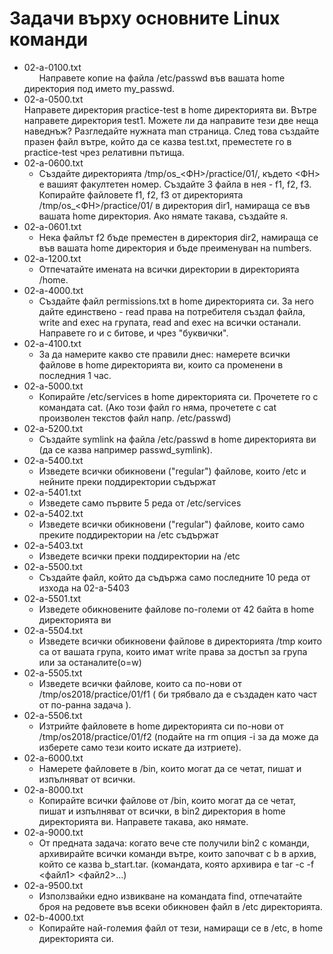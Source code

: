 # Задачи върху основните Linux команди
* 02-a-0100.txt  
&nbsp;&nbsp;&nbsp;&nbsp;&nbsp;&nbsp;Направете копие на файла /etc/passwd във вашата home директория под името my_passwd.
* 02-a-0500.txt  
Направете директория practice-test в home директорията ви. Вътре направете директория test1. Можете ли да направите тези две неща наведнъж? Разгледайте нужната man страница. След това създайте празен файл вътре, който да се казва test.txt, преместете го в practice-test чрез релативни пътища.</div>
* 02-a-0600.txt
   * Създайте директорията /tmp/os_<ФН>/practice/01/, където <ФН> е вашият факултетен номер. Създайте 3 файла в нея - f1, f2, f3. Копирайте файловете f1, f2, f3 от директорията /tmp/os_<ФН>/practice/01/ в директория dir1, намираща се във вашата home директория. Ако нямате такава, създайте я.
* 02-a-0601.txt
   * Нека файлът f2 бъде преместен в директория dir2, намираща се във вашата home директория и бъде преименуван на numbers.
* 02-a-1200.txt
   * Отпечатайте имената на всички директории в директорията /home.
* 02-a-4000.txt
   * Създайте файл permissions.txt в home директорията си. За него дайте единствено - read права на потребителя създал файла, write and exec на групата, read and exec на всички останали. Направете го и с битове, и чрез "буквички".
* 02-a-4100.txt
   * За да намерите какво сте правили днес: намерете всички файлове в home директорията ви, които са променени в последния 1 час.
* 02-a-5000.txt
   * Копирайте /etc/services в home директорията си. Прочетете го с командата cat. (Ако този файл го няма, прочетете с cat произволен текстов файл напр. /etc/passwd)
* 02-a-5200.txt
   * Създайте symlink на файла /etc/passwd в home директорията ви (да се казва например passwd_symlink).
* 02-a-5400.txt
   * Изведете всички обикновени ("regular") файлове, които /etc и нейните преки поддиректории съдържат
* 02-a-5401.txt
   * Изведете само първите 5 реда от /etc/services
* 02-a-5402.txt
   * Изведете всички обикновени ("regular") файлове, които само преките поддиректории на /etc съдържат
* 02-a-5403.txt
   * Изведете всички преки поддиректории на /etc
* 02-a-5500.txt
   * Създайте файл, който да съдържа само последните 10 реда от изхода на 02-a-5403
* 02-a-5501.txt
   * Изведете обикновените файлове по-големи от 42 байта в home директорията ви
* 02-a-5504.txt
   * Изведете всички обикновени файлове в директорията /tmp които са от вашата група, които имат write права за достъп за група или за останалите(o=w)
* 02-a-5505.txt
   * Изведете всички файлове, които са по-нови от /tmp/os2018/practice/01/f1 ( би трябвало да е създаден като част от по-ранна задача ).
* 02-a-5506.txt
   * Изтрийте файловете в home директорията си по-нови от /tmp/os2018/practice/01/f2 (подайте на rm опция -i за да може да изберете само тези които искате да изтриете).
* 02-a-6000.txt
   * Намерете файловете в /bin, които могат да се четат, пишат и изпълняват от всички.
* 02-a-8000.txt
   * Копирайте всички файлове от /bin, които могат да се четат, пишат и изпълняват от всички, в bin2 директория в home директорията ви. Направете такава, ако нямате.
* 02-a-9000.txt
   * От предната задача: когато вече сте получили bin2 с команди, архивирайте всички команди вътре, които започват с b в архив, който се казва b_start.tar. (командата, която архивира е tar -c -f <файл1> <файл2>...)
* 02-a-9500.txt
   * Използвайки едно извикване на командата find, отпечатайте броя на редовете във всеки обикновен файл в /etc директорията.
* 02-b-4000.txt
   * Копирайте най-големия файл от тези, намиращи се в /etc, в home директорията си.
